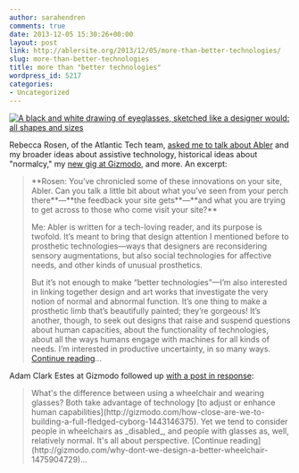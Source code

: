 ```yaml
---
author: sarahendren
comments: true
date: 2013-12-05 15:30:26+00:00
layout: post
link: http://ablersite.org/2013/12/05/more-than-better-technologies/
slug: more-than-better-technologies
title: more than "better technologies"
wordpress_id: 5217
categories:
- Uncategorized
---
```


[![A black and white drawing of eyeglasses, sketched like a designer would: all shapes and sizes](http://ablersite.files.wordpress.com/2013/12/a0a81f577.jpg)](http://ablersite.files.wordpress.com/2013/12/a0a81f577.jpg)

Rebecca Rosen, of the Atlantic Tech team, [asked me to talk about Abler](http://www.theatlantic.com/technology/archive/2013/12/why-are-glasses-perceived-differently-than-hearing-aids/282005/) and my broader ideas about assistive technology, historical ideas about "normalcy," my [new gig at Gizmodo](http://abler.gizmodo.com/introducing-abler-all-technology-is-assistive-technol-1469902407), and more. An excerpt:


<blockquote>**Rosen: You’ve chronicled some of these innovations on your site, Abler. Can you talk a little bit about what you’ve seen from your perch there**—**the feedback your site gets**—**and what you are trying to get across to those who come visit your site?**

Me: Abler is written for a tech-loving reader, and its purpose is twofold. It’s meant to bring that design attention I mentioned before to prosthetic technologies—ways that designers are reconsidering sensory augmentations, but also social technologies for affective needs, and other kinds of unusual prosthetics.

But it’s not enough to make “better technologies”—I’m also interested in linking together design and art works that investigate the very notion of normal and abnormal function. It’s one thing to make a prosthetic limb that’s beautifully painted; they’re gorgeous! It’s another, though, to seek out designs that raise and suspend questions about human capacities, about the functionality of technologies, about all the ways humans engage with machines for all kinds of needs. I’m interested in productive uncertainty, in so many ways. [Continue reading](http://www.theatlantic.com/technology/archive/2013/12/why-are-glasses-perceived-differently-than-hearing-aids/282005/)...</blockquote>


Adam Clark Estes at Gizmodo followed up [with a post in response](http://gizmodo.com/why-dont-we-design-a-better-wheelchair-1475904729):


<blockquote>What's the difference between using a wheelchair and wearing glasses? Both take advantage of technology [to adjust or enhance human capabilities](http://gizmodo.com/how-close-are-we-to-building-a-full-fledged-cyborg-1443146375). Yet we tend to consider people in wheelchairs as _disabled_, and people with glasses as, well, relatively normal. It's all about perspective. [Continue reading](http://gizmodo.com/why-dont-we-design-a-better-wheelchair-1475904729)...</blockquote>
